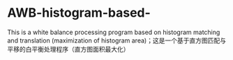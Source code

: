 # AWB-histogram-based-
 This is a white balance processing program based on histogram matching and translation (maximization of histogram area)；这是一个基于直方图匹配与平移的白平衡处理程序（直方图面积最大化）
